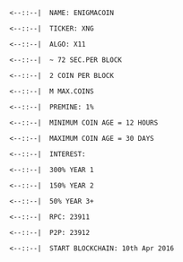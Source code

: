 	<--::--|  NAME: ENIGMACOIN  
	
	<--::--|  TICKER: XNG   

	<--::--|  ALGO: X11      

	<--::--|  ~ 72 SEC.PER BLOCK 

	<--::--|  2 COIN PER BLOCK 

	<--::--|  M MAX.COINS    

	<--::--|  PREMINE: 1%    

	<--::--|  MINIMUM COIN AGE = 12 HOURS 

	<--::--|  MAXIMUM COIN AGE = 30 DAYS  

	<--::--|  INTEREST:	

	<--::--|  300% YEAR 1   

	<--::--|  150% YEAR 2   

	<--::--|  50% YEAR 3+  

	<--::--|  RPC: 23911   

	<--::--|  P2P: 23912
	
	<--::--|  START BLOCKCHAIN: 10th Apr 2016
